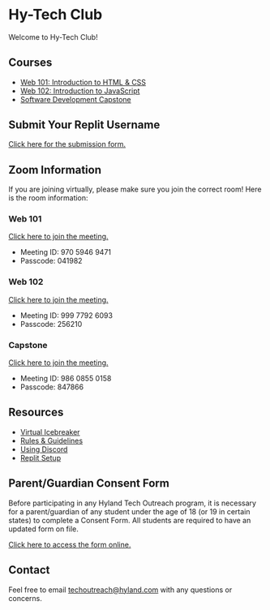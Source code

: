 <style>
  .markdown-body > h1:first-child:not([id]) {
    display: none;
  }

  h1#hy-tech-club {
    margin-top: 0 !important;
  }
</style>

# Hy-Tech Club
Welcome to Hy-Tech Club!

## Courses
- [Web 101: Introduction to HTML & CSS](/web-101)
- [Web 102: Introduction to JavaScript](/web-102)
- [Software Development Capstone](/capstone)

## Submit Your Replit Username
[Click here for the submission form.](https://forms.gle/rQLP2RohVfyZgN5XA)

## Zoom Information
If you are joining virtually, please make sure you join the correct room! Here is the room information:

### Web 101
[Click here to join the meeting.](https://hyland.zoom.us/j/97059469471?pwd=a1RYRzgyL2dnSW4zVE1KT0hEaUVUQT09)

- Meeting ID: 970 5946 9471
- Passcode: 041982

### Web 102
[Click here to join the meeting.](https://hyland.zoom.us/j/99977926093?pwd=aWdpdFVFbGUrT0kyYVNsTERIekpOQT09)

- Meeting ID: 999 7792 6093
- Passcode: 256210

### Capstone
[Click here to join the meeting.](https://hyland.zoom.us/j/98608550158?pwd=ZHUxWW5KSXlhRG9kdEk2TXpmQzVIQT09)

- Meeting ID: 986 0855 0158
- Passcode: 847866

## Resources
- [Virtual Icebreaker](/VirtualIcebreaker)
- [Rules & Guidelines](/RulesAndGuidelines)
- [Using Discord](/DiscordUse)
- [Replit Setup](/ReplitSetup)

## Parent/Guardian Consent Form
Before participating in any Hyland Tech Outreach program, it is necessary for a parent/guardian of any student under the age of 18 (or 19 in certain states) to complete a Consent Form. All students are required to have an updated form on file.

[Click here to access the form online.](https://unityforms.onbase.com/HSIDB/UnityForm.aspx?d1=AdrvirQPpbk%2fK8N%2fmU7zlZ4mwqZaJKU5IfdbClMYdbyFrgdw2YhKV9yGhxDGytB9U8A5uigiD1fnrt0%2fJmKvEzSu1S6ylzH52OiTbeLVjX8AcquU7dimjNQlyyF%2biPTmZhG0M%2fg74cfhplG2u%2fBI5XmVbEEPxq1PRLELOt3y6oSvbFgf6h1LdG%2fRKBTkGcuRGQIk9Ng%2brVPsEl%2fmKjwXqlAu%2fv0F13hHLO7K9hZXE%2fP80mQK1evTlimpvwxy%2bmT%2fBg%3d%3d)

## Contact
Feel free to email [techoutreach@hyland.com](mailto:techoutreach@hyland.com) with any questions or concerns.
